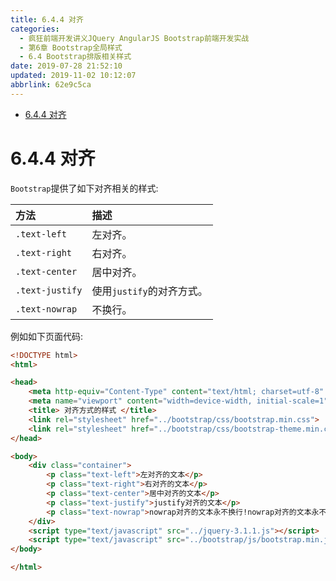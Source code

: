 ```yaml
---
title: 6.4.4 对齐
categories: 
  - 疯狂前端开发讲义JQuery AngularJS Bootstrap前端开发实战
  - 第6章 Bootstrap全局样式
  - 6.4 Bootstrap排版相关样式
date: 2019-07-28 21:52:10
updated: 2019-11-02 10:12:07
abbrlink: 62e9c5ca
---
```

<div id='my_toc'>

- [6.4.4 对齐](/JavaReadingNotes/62e9c5ca/#6-4-4-对齐)

</div>
<!--more-->
<script>if (navigator.platform.toLowerCase() == 'win32'){document.getElementById('my_toc').style.display = 'none';}</script>

<!--end-->
<!--SSTStart-->
# 6.4.4 对齐 #
`Bootstrap`提供了如下对齐相关的样式:
<!--replace:nowrap=no wrap-->

|方法|描述|
|:---|:---|
|`.text-left`|左对齐。|
|`.text-right`|右对齐。|
|`.text-center`|居中对齐。|
|`.text-justify`|使用`justify`的对齐方式。|
|`.text-nowrap`|不换行。|
<!--SSTStop-->
例如如下页面代码:
```html
<!DOCTYPE html>
<html>

<head>
	<meta http-equiv="Content-Type" content="text/html; charset=utf-8" />
	<meta name="viewport" content="width=device-width, initial-scale=1">
	<title> 对齐方式的样式 </title>
	<link rel="stylesheet" href="../bootstrap/css/bootstrap.min.css">
	<link rel="stylesheet" href="../bootstrap/css/bootstrap-theme.min.css">
</head>

<body>
	<div class="container">
		<p class="text-left">左对齐的文本</p>
		<p class="text-right">右对齐的文本</p>
		<p class="text-center">居中对齐的文本</p>
		<p class="text-justify">justify对齐的文本</p>
		<p class="text-nowrap">nowrap对齐的文本永不换行!nowrap对齐的文本永不换行!nowrap对齐的文本永不换行!nowrap对齐的文本永不换行!nowrap对齐的文本永不换行!nowrap对齐的文本永不换行!nowrap对齐的文本永不换行!nowrap对齐的文本永不换行!nowrap对齐的文本永不换行!nowrap对齐的文本永不换行!nowrap对齐的文本永不换行!nowrap对齐的文本永不换行!nowrap对齐的文本永不换行!nowrap对齐的文本永不换行!nowrap对齐的文本永不换行!nowrap对齐的文本永不换行!nowrap对齐的文本永不换行!nowrap对齐的文本永不换行!nowrap对齐的文本永不换行!nowrap对齐的文本永不换行!nowrap对齐的文本永不换行!nowrap对齐的文本永不换行!nowrap对齐的文本永不换行!</p>
	</div>
	<script type="text/javascript" src="../jquery-3.1.1.js"></script>
	<script type="text/javascript" src="../bootstrap/js/bootstrap.min.js"></script>
</body>

</html>
```

